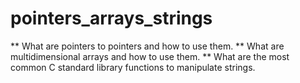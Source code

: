 # pointers_arrays_strings
** What are pointers to pointers and how to use them.
** What are multidimensional arrays and how to use them.
** What are the most common C standard library functions to manipulate strings.